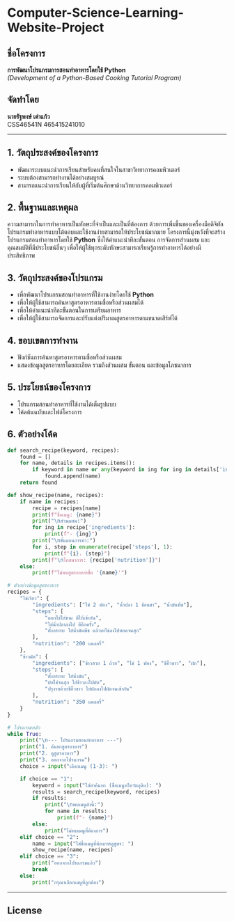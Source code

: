 # Computer-Science-Learning-Website-Project

## ชื่อโครงการ
**การพัฒนาโปรแกรมการสอนทำอาหารโดยใช้ Python**  
*(Development of a Python-Based Cooking Tutorial Program)*

## จัดทำโดย
**นายรัฐพงษ์ เต่าแก้ว**  
CSS46541N 465415241010

---

## 1. วัตถุประสงค์ของโครงการ
- พัฒนาระบบแนะนำการเรียนสำหรับคนที่สนใจในสาขาวิทยาการคอมพิวเตอร์
- ระบบต้องสามารถทำงานได้อย่างสมบูรณ์
- สามารถแนะนำการเรียนให้กับผู้ที่เริ่มต้นศึกษาด้านวิทยาการคอมพิวเตอร์

## 2. พื้นฐานและเหตุผล
ความสามารถในการทำอาหารเป็นทักษะที่จำเป็นและเป็นที่ต้องการ ด้วยการเพิ่มขึ้นของเครื่องมือดิจิทัล โปรแกรมทำอาหารแบบโต้ตอบและใช้งานง่ายสามารถให้ประโยชน์มากมาย โครงการนี้มุ่งหวังที่จะสร้างโปรแกรมสอนทำอาหารโดยใช้ **Python** ซึ่งให้คำแนะนำทีละขั้นตอน การจัดการส่วนผสม และคุณสมบัติที่มีประโยชน์อื่นๆ เพื่อให้ผู้ใช้ทุกระดับทักษะสามารถเรียนรู้การทำอาหารได้อย่างมีประสิทธิภาพ

## 3. วัตถุประสงค์ของโปรแกรม
- เพื่อพัฒนาโปรแกรมสอนทำอาหารที่ใช้งานง่ายโดยใช้ **Python**
- เพื่อให้ผู้ใช้สามารถค้นหาสูตรอาหารตามชื่อหรือส่วนผสมได้
- เพื่อให้คำแนะนำทีละขั้นตอนในการเตรียมอาหาร
- เพื่อให้ผู้ใช้สามารถจัดการและปรับแต่งปริมาณสูตรอาหารตามขนาดเสิร์ฟได้

## 4. ขอบเขตการทำงาน
- ฟังก์ชันการค้นหาสูตรอาหารตามชื่อหรือส่วนผสม
- แสดงข้อมูลสูตรอาหารโดยละเอียด รวมถึงส่วนผสม ขั้นตอน และข้อมูลโภชนาการ

## 5. ประโยชน์ของโครงการ
- โปรแกรมสอนทำอาหารที่ใช้งานได้เต็มรูปแบบ
- โค้ดต้นฉบับและไฟล์โครงการ

## 6. ตัวอย่างโค้ด
```python
def search_recipe(keyword, recipes):
    found = []
    for name, details in recipes.items():
        if keyword in name or any(keyword in ing for ing in details['ingredients']):
            found.append(name)
    return found

def show_recipe(name, recipes):
    if name in recipes:
        recipe = recipes[name]
        print(f"ชื่อเมนู: {name}")
        print("\nส่วนผสม:")
        for ing in recipe['ingredients']:
            print(f"- {ing}")
        print("\nขั้นตอนการทำ:")
        for i, step in enumerate(recipe['steps'], 1):
            print(f"{i}. {step}")
        print(f"\nโภชนาการ: {recipe['nutrition']}")
    else:
        print(f"ไม่พบสูตรอาหารชื่อ '{name}'")

# ตัวอย่างข้อมูลสูตรอาหาร
recipes = {
    "ไข่เจียว": {
        "ingredients": ["ไข่ 2 ฟอง", "น้ำปลา 1 ช้อนชา", "น้ำมันพืช"],
        "steps": [
            "ตอกไข่ใส่ชาม ตีให้เข้ากัน",
            "ใส่น้ำปลาลงไป ตีอีกครั้ง",
            "ตั้งกระทะ ใส่น้ำมันพืช แล้วเทไข่ลงไปทอดจนสุก"
        ],
        "nutrition": "200 แคลอรี่"
    },
    "ข้าวผัด": {
        "ingredients": ["ข้าวสวย 1 ถ้วย", "ไข่ 1 ฟอง", "ซีอิ๊วขาว", "ผัก"],
        "steps": [
            "ตั้งกระทะ ใส่น้ำมัน",
            "ผัดไข่จนสุก ใส่ข้าวลงไปผัด",
            "ปรุงรสด้วยซีอิ๊วขาว ใส่ผักลงไปผัดจนเข้ากัน"
        ],
        "nutrition": "350 แคลอรี่"
    }
}

# โปรแกรมหลัก
while True:
    print("\n--- โปรแกรมสอนทำอาหาร ---")
    print("1. ค้นหาสูตรอาหาร")
    print("2. ดูสูตรอาหาร")
    print("3. ออกจากโปรแกรม")
    choice = input("เลือกเมนู (1-3): ")

    if choice == "1":
        keyword = input("ใส่คำค้นหา (ชื่อเมนูหรือวัตถุดิบ): ")
        results = search_recipe(keyword, recipes)
        if results:
            print("\nพบเมนูดังนี้:")
            for name in results:
                print(f"- {name}")
        else:
            print("ไม่พบเมนูที่ต้องการ")
    elif choice == "2":
        name = input("ใส่ชื่อเมนูที่ต้องการดูสูตร: ")
        show_recipe(name, recipes)
    elif choice == "3":
        print("ออกจากโปรแกรมแล้ว")
        break
    else:
        print("กรุณาเลือกเมนูที่ถูกต้อง")
```
---
## License
